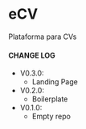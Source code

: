 # eCV
Plataforma para CVs

#### CHANGE LOG

* V0.3.0:
  * Landing Page
* V0.2.0:
  * Boilerplate
* V0.1.0:
  * Empty repo
